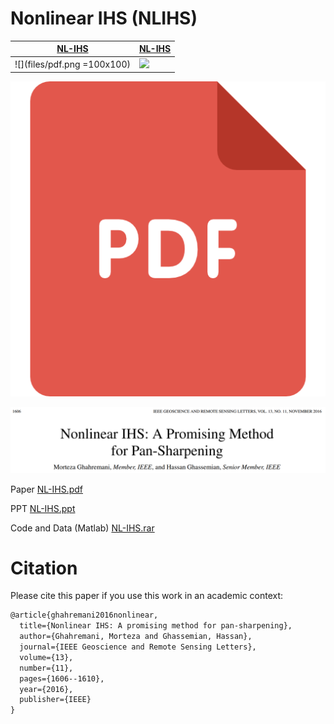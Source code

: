# Nonlinear IHS (NLIHS)

| [NL-IHS](files/Ghahremani_LGRS.2016.2597271.pdf)  | [NL-IHS](files/Ghahremani_LGRS.2016.2597271.pdf)      |
|------------|-------------|
| ![](files/pdf.png =100x100) | <img src="https://mk0jobadderjftub56m0.kinstacdn.com/wp-content/uploads/stackoverflow.com-300.jpg" width="250">




![very good|100x200,20%](files/pdf.png)





![Alt text](files/nlihs.PNG?raw=true)

Paper [NL-IHS.pdf](files/Ghahremani_LGRS.2016.2597271.pdf)

PPT [NL-IHS.ppt](files/Ghahremani_PowerPoint.pdf)

Code and Data (Matlab) [NL-IHS.rar](files/Code_and_Data.rar)



# Citation
Please cite this paper if you use this work in an academic context:

```diff
@article{ghahremani2016nonlinear,
  title={Nonlinear IHS: A promising method for pan-sharpening},
  author={Ghahremani, Morteza and Ghassemian, Hassan},
  journal={IEEE Geoscience and Remote Sensing Letters},
  volume={13},
  number={11},
  pages={1606--1610},
  year={2016},
  publisher={IEEE}
}
```
